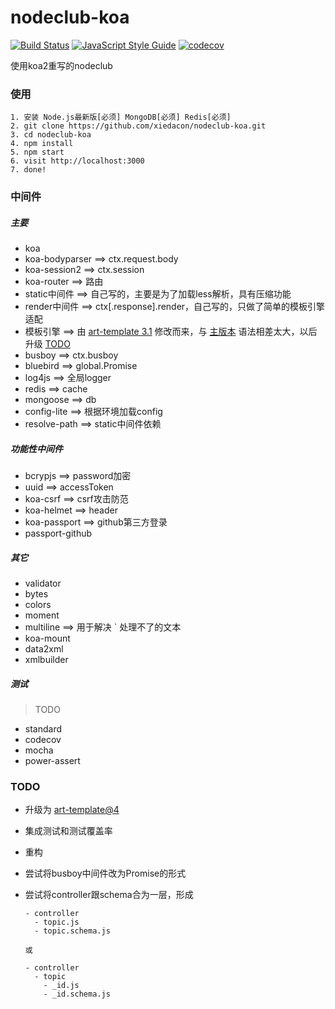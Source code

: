 # nodeclub-koa

[![Build Status](https://travis-ci.org/xiedacon/nodeclub-koa.svg?branch=master)](https://travis-ci.org/xiedacon/nodeclub-koa)
[![JavaScript Style Guide](https://img.shields.io/badge/code_style-standard-brightgreen.svg)](https://standardjs.com)
[![codecov](https://codecov.io/gh/xiedacon/nodeclub-koa/branch/master/graph/badge.svg)](https://codecov.io/gh/xiedacon/nodeclub-koa)

使用koa2重写的nodeclub


### 使用

```
1. 安装 Node.js最新版[必须] MongoDB[必须] Redis[必须]
2. git clone https://github.com/xiedacon/nodeclub-koa.git
3. cd nodeclub-koa
4. npm install
5. npm start
6. visit http://localhost:3000
7. done!
```

### 中间件

##### 主要

* koa
* koa-bodyparser ==> ctx.request.body
* koa-session2 ==> ctx.session
* koa-router ==> 路由
* static中间件 ==> 自己写的，主要是为了加载less解析，具有压缩功能
* render中间件 ==> ctx[.response].render，自己写的，只做了简单的模板引擎适配
* 模板引擎 ==> 由 [art-template 3.1](https://github.com/aui/art-template/tree/3.1.0) 修改而来，与 [主版本](https://github.com/aui/art-template) 语法相差太大，以后升级 [TODO](#TODO)
* busboy ==> ctx.busboy
* bluebird ==> global.Promise
* log4js ==> 全局logger
* redis ==> cache
* mongoose ==> db
* config-lite ==> 根据环境加载config
* resolve-path ==> static中间件依赖

##### 功能性中间件

* bcrypjs ==> password加密
* uuid ==> accessToken
* koa-csrf ==> csrf攻击防范
* koa-helmet ==> header
* koa-passport ==> github第三方登录
* passport-github

##### 其它

* validator
* bytes
* colors
* moment
* multiline ==> 用于解决 ` 处理不了的文本
* koa-mount
* data2xml
* xmlbuilder

##### 测试

> TODO

* standard
* codecov
* mocha
* power-assert

### TODO

* 升级为 [art-template@4](https://github.com/aui/art-template)
* 集成测试和测试覆盖率
* 重构
* 尝试将busboy中间件改为Promise的形式
* 尝试将controller跟schema合为一层，形成

  ```
  - controller
    - topic.js
    - topic.schema.js

  或

  - controller
    - topic
      - _id.js
      - _id.schema.js
  ```

